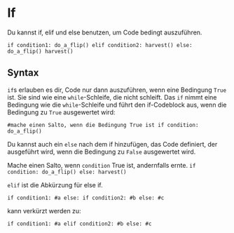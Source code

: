 # If
Du kannst if, elif und else benutzen, um Code bedingt auszuführen.

`if condition1:
	do_a_flip()
elif condition2:
	harvest()
else:
	do_a_flip()
	harvest()`

## Syntax
`if`s erlauben es dir, Code nur dann auszuführen, wenn eine Bedingung `True` ist. Sie sind wie eine `while`-Schleife, die nicht schleift.
Das `if` nimmt eine Bedingung wie die `while`-Schleife und führt den if-Codeblock aus, wenn die Bedingung zu `True` ausgewertet wird:

`#mache einen Salto, wenn die Bedingung True ist
if condition:
	do_a_flip()`

Du kannst auch ein `else` nach dem if hinzufügen, das Code definiert, der ausgeführt wird, wenn die Bedingung zu `False` ausgewertet wird.

Mache einen Salto, wenn `condition` True ist, andernfalls ernte.
`if condition:
	do_a_flip()
else:
	harvest()`

`elif` ist die Abkürzung für else if.

`if condition1:
	#a
else:
	if condition2:
		#b
	else:
		#c`

kann verkürzt werden zu:

`if condition1:
	#a
elif condition2:
	#b
else:
	#c`
